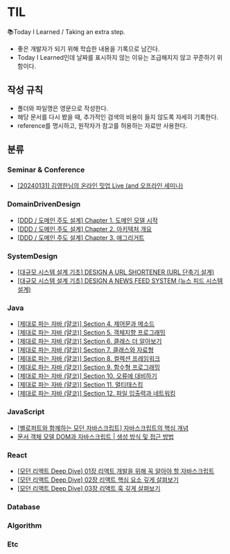 # TIL
📚Today I Learned / Taking an extra step.

* 좋은 개발자가 되기 위해 학습한 내용을 기록으로 남긴다.
* Today I Learned인데 날짜를 표시하지 않는 이유는 조급해지지 않고 꾸준하기 위함이다.


## 작성 규칙

* 폴더와 파일명은 영문으로 작성한다.
* 해당 문서를 다시 봤을 때, 추가적인 검색의 비용이 들지 않도록 자세히 기록한다.
* reference를 명시하고, 원작자가 참고를 허용하는 자료만 사용한다.

## 분류
### Seminar & Conference
* [[20240131] 김영한님의 온라인 밋업 Live (and 오프라인 세미나)](https://github.com/ro117-youshin/TIL/blob/master/SeminarAndConference/20240131_kimyeonghan_seminar_in_inflearn.md)

### DomainDrivenDesign 
* [[DDD / 도메인 주도 설계] Chapter 1. 도메인 모델 시작](https://github.com/ro117-youshin/TIL/blob/main/DomainDrivenDesign/chap1_domain_model_start.md)
* [[DDD / 도메인 주도 설계] Chapter 2. 아키텍처 개요](https://github.com/ro117-youshin/TIL/blob/main/DomainDrivenDesign/chap2_architecture_summary.md)
* [[DDD / 도메인 주도 설계] Chapter 3. 애그리거트](https://github.com/ro117-youshin/TIL/blob/main/DomainDrivenDesign/chap3_aggregate.md)

### SystemDesign
* [[대규모 시스템 설계 기초] DESIGN A URL SHORTENER (URL 단축기 설계)](https://github.com/ro117-youshin/TIL/blob/main/SystemDesign/chap8_design_a_url_shortener.md)
* [[대규모 시스템 설계 기초] DESIGN A NEWS FEED SYSTEM (뉴스 피드 시스템 설계)](https://github.com/ro117-youshin/TIL/blob/main/SystemDesign/design_a_news_feed_system.md)

### Java
* [[제대로 파는 자바 (얄코)] Section 4. 제어문과 메소드](https://github.com/ro117-youshin/TIL/blob/master/Java/java-practice-yalco/04_control_statement_and_method.md)
* [[제대로 파는 자바 (얄코)] Section 5. 객체지향 프로그래밍](https://github.com/ro117-youshin/TIL/blob/master/Java/java-practice-yalco/05_object_oriented_programming.md)
* [[제대로 파는 자바 (얄코)] Section 6. 클래스 더 알아보기](https://github.com/ro117-youshin/TIL/blob/master/Java/java-practice-yalco/06_learn_more_about_class.md)
* [[제대로 파는 자바 (얄코)] Section 7. 클래스와 자료형](https://github.com/ro117-youshin/TIL/blob/master/Java/java-practice-yalco/07_class_and_data_type.md)
* [[제대로 파는 자바 (얄코)] Section 8. 컬렉션 프레임워크](https://github.com/ro117-youshin/TIL/blob/main/Java/java-practice-yalco/08_collection_framework.md)
* [[제대로 파는 자바 (얄코)] Section 9. 함수형 프로그래밍](https://github.com/ro117-youshin/TIL/blob/main/Java/java-practice-yalco/09_functional_programming.md)
* [[제대로 파는 자바 (얄코)] Section 10. 오류에 대비하기](https://github.com/ro117-youshin/TIL/blob/main/Java/java-practice-yalco/10_preparing_for_errors.md)
* [[제대로 파는 자바 (얄코)] Section 11. 멀티태스킹](https://github.com/ro117-youshin/TIL/blob/main/Java/java-practice-yalco/11_multitasking.md)
* [[제대로 파는 자바 (얄코)] Section 12. 파일 입출력과 네트워킹](https://github.com/ro117-youshin/TIL/blob/main/Java/java-practice-yalco/12_data_input_output_and_networking.md)

### JavaScript
* [[벨로퍼트와 함께하는 모던 자바스크립트] 자바스크립트의 핵심 개념](https://github.com/ro117-youshin/TIL/blob/master/JavaScript/00_js_core_concepts.md)
* [문서 객체 모델 DOM과 자바스크립트 | 생성 방식 및 접근 방법](https://github.com/ro117-youshin/TIL/blob/master/JavaScript/js_insight_dom.md)

### React
* [[모던 리액트 Deep Dive] 01장 리액트 개발을 위해 꼭 알아야 할 자바스크립트](https://github.com/ro117-youshin/TIL/blob/master/React/01_js_need_to_know_for_react_development.md)
* [[모던 리액트 Deep Dive] 02장 리액트 핵심 요소 깊게 살펴보기](https://github.com/ro117-youshin/TIL/blob/master/React/02_exploring_core_elements_of_react.md)
* [[모던 리액트 Deep Dive] 03장 리액트 훅 깊게 살펴보기](https://github.com/ro117-youshin/TIL/blob/main/React/03_exploring_hook_of_react.md)

### Database

### Algorithm

### Etc
